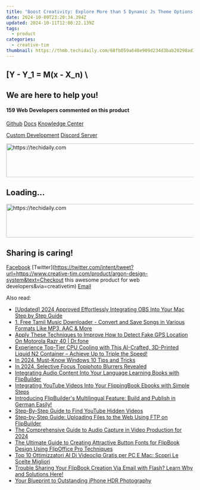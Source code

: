 ```yaml
---
title: "Boost Creativity: Explore More than 5 Dynamic Js Theme Options for Web Design Using Tailwind & Creative Tim Templates"
date: 2024-10-09T23:20:34.394Z
updated: 2024-10-11T12:08:22.139Z
tags:
  - product
categories:
  - creative-tim
thumbnail: https://thmb.techidaily.com/68fb059a648e909d234d3bab20298ad1bdfcbd57c7ecdd3b24dbb573f2037e37.jpg
---
```


## \[Y - Y_1 = M(x - X_n) \

## We are here to help you!

#### 159 Web Developers commented on this product

[Github](https://github.com/creativetimofficial/argon-design-system) [Docs](https://tools.techidaily.com/creative-tim/products/) [Knowledge Center](https://tools.techidaily.com/creative-tim/products/) 

[Custom Development](https://tools.techidaily.com/creative-tim/products/) [Discord Server](https://discord.com/invite/FhCJCaHdQa) 

<!-- affiliate ads begin -->
<a href="https://ephamedtechinc.pxf.io/c/5597632/2136618/26400" target="_top" id="2136618">
  <img src="//a.impactradius-go.com/display-ad/26400-2136618" border="0" alt="https://techidaily.com" width="728" height="90"/>
</a>
<img height="0" width="0" src="https://ephamedtechinc.pxf.io/i/5597632/2136618/26400" style="position:absolute;visibility:hidden;" border="0" />
<!-- affiliate ads end -->

## Loading...

<!-- affiliate ads begin -->
<a href="https://aligracehair.sjv.io/c/5597632/2016148/19272" target="_top" id="2016148">
  <img src="//a.impactradius-go.com/display-ad/19272-2016148" border="0" alt="https://techidaily.com" width="728" height="90"/>
</a>
<img height="0" width="0" src="https://aligracehair.sjv.io/i/5597632/2016148/19272" style="position:absolute;visibility:hidden;" border="0" />
<!-- affiliate ads end -->

## Sharing is caring!

[Facebook](https://www.facebook.com/sharer/sharer.php?u=https://www.creative-tim.com/product/argon-design-system?src=sdkpreparse) [Twitter](https://twitter.com/intent/tweet?url=https://www.creative-tim.com/product/argon-design-system&text=Checkout this awesome product for web developers&via=creativetim) [Email](https://tools.techidaily.com/creative-tim/products/)

<ins class="adsbygoogle"
     style="display:block"
     data-ad-format="autorelaxed"
     data-ad-client="ca-pub-7571918770474297"
     data-ad-slot="1223367746"></ins>

<ins class="adsbygoogle"
     style="display:block"
     data-ad-client="ca-pub-7571918770474297"
     data-ad-slot="8358498916"
     data-ad-format="auto"
     data-full-width-responsive="true"></ins>

<span class="atpl-alsoreadstyle">Also read:</span>
<div><ul>
<li><a href="https://screen-activity-recording.techidaily.com/updated-2024-approved-effortlessly-integrating-obs-into-your-mac-step-by-step-guide/"><u>[Updated] 2024 Approved Effortlessly Integrating OBS Into Your Mac Step by Step Guide</u></a></li>
<li><a href="https://win-webster.techidaily.com/1-free-tamil-music-downloader-convert-and-save-songs-in-various-formats-like-mp3-aac-and-more/"><u>1. Free Tamil Music Downloader - Convert and Save Songs in Various Formats Like MP3, AAC & More</u></a></li>
<li><a href="https://fake-location.techidaily.com/apply-these-techniques-to-improve-how-to-detect-fake-gps-location-on-motorola-razr-40-drfone-by-drfone-virtual-android/"><u>Apply These Techniques to Improve How to Detect Fake GPS Location On Motorola Razr 40 | Dr.fone</u></a></li>
<li><a href="https://hardware-tips.techidaily.com/experience-top-tier-cpu-cooling-with-this-ai-crafted-3d-printed-liquid-n2-container-achieve-up-to-triple-the-speed/"><u>Experience Top-Tier CPU Cooling with This AI-Crafted, 3D-Printed Liquid N2 Container – Achieve Up to Triple the Speed!</u></a></li>
<li><a href="https://fox-friendly.techidaily.com/in-2024-must-know-windows-10-tips-and-tricks/"><u>In 2024, Must-Know Windows 10 Tips and Tricks</u></a></li>
<li><a href="https://fox-boxes.techidaily.com/in-2024-selective-focus-topiphoto-blurrers-revealed/"><u>In 2024, Selective Focus Topiphoto Blurrers Revealed</u></a></li>
<li><a href="https://win-webster.techidaily.com/integrating-audio-content-into-your-language-learning-books-with-flipbuilder/"><u>Integrating Audio Content Into Your Language Learning Books with FlipBuilder</u></a></li>
<li><a href="https://win-webster.techidaily.com/integrating-youtube-videos-into-your-flippingbook-ebooks-with-simple-steps/"><u>Integrating YouTube Videos Into Your FlippingBook Ebooks with Simple Steps</u></a></li>
<li><a href="https://win-webster.techidaily.com/introducing-flipbuilders-multilingual-feature-build-and-publish-in-german-easily/"><u>Introducing FlipBuilder's Multilingual Feature: Build and Publish in German Easily!</u></a></li>
<li><a href="https://youtube-clips.techidaily.com/step-by-step-guide-to-find-youtube-hidden-videos/"><u>Step-By-Step Guide to Find YouTube Hidden Videos</u></a></li>
<li><a href="https://win-webster.techidaily.com/step-by-step-guide-uploading-files-to-the-web-using-ftp-on-flipbuilder/"><u>Step-by-Step Guide: Uploading Files to the Web Using FTP on FlipBuilder</u></a></li>
<li><a href="https://desktop-recording.techidaily.com/the-comprehensive-guide-to-audio-capture-in-video-production-for-2024/"><u>The Comprehensive Guide to Audio Capture in Video Production for 2024</u></a></li>
<li><a href="https://win-webster.techidaily.com/the-ultimate-guide-to-creating-attractive-button-fonts-for-flipbook-design-using-flipoffice-pro-techniques/"><u>The Ultimate Guide to Creating Attractive Button Fonts for FlipBook Design Using FlipOffice Pro Techniques</u></a></li>
<li><a href="https://vp-tips.techidaily.com/top-10-ottimizzatori-ai-di-videoclip-gratis-per-pc-e-mac-scopri-le-scelte-migliori/"><u>Top 10 Ottimizzatori AI Di Videoclip Gratis per PC E Mac: Scopri Le Scelte Migliori</u></a></li>
<li><a href="https://win-webster.techidaily.com/trouble-sharing-your-flipbook-creation-via-email-with-flash-learn-why-and-solutions-here/"><u>Trouble Sharing Your FlipBook Creation Via Email with Flash? Learn Why and Solutions Here!</u></a></li>
<li><a href="https://extra-resources.techidaily.com/your-blueprint-to-outstanding-iphone-hdr-photography/"><u>Your Blueprint to Outstanding iPhone HDR Photography</u></a></li>
</ul></div>

